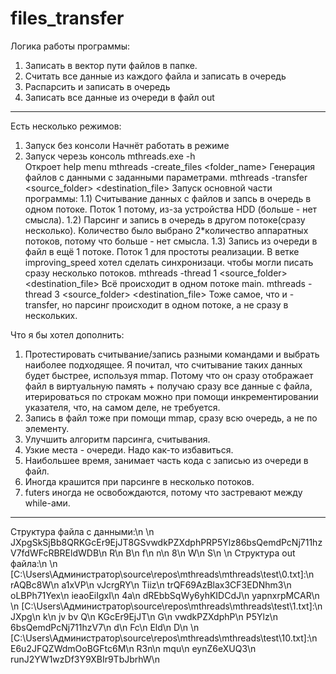 # files_transfer


Логика работы программы:

1) Записать в вектор пути файлов в папке.
2) Считать все данные из каждого файла и записать в очередь
3) Распарсить и записать в очередь
4) Записать все данные из очереди в файл out


----------------------------------------------

Есть несколько режимов:
  1) Запуск без консоли
    Начнёт работать в режиме
  2) Запуск черезь консоль
    mthreads.exe -h                                           
      Откроет help menu
    mthreads -create_files <count> <length of string> <count of delimetres> <folder_name>
      Генерация файлов с данными с заданными параметрами.
    mthreads -transfer <source_folder> <destination_file>
      Запуск основной части программы:
        1.1) Считывание данных с файлов и запсь в очередь в одном потоке. Поток 1 потому, из-за устройства HDD (больше - нет смысла).
        1.2) Парсинг и запись в очередь в другом потоке(сразу несколько). Количество было выбрано 2*количество аппаратных потоков, потому что больше - нет смысла.
        1.3) Запись из очереди в файл в ещё 1 потоке. Поток 1 для простоты реализации. В ветке improving_speed хотел сделать синхронизаци. чтобы могли писать сразу несколько потоков.
    mthreads -thread 1 <source_folder> <destination_file>
      Всё происходит в одном потоке main.
    mthreads -thread 3 <source_folder> <destination_file>
      Тоже самое, что и -transfer, но парсинг происходит в одном потоке, а не сразу в нескольких.
      
      
      
Что я бы хотел дополнить:
  1) Протестировать считывание/запись разными командами и выбрать наиболее подходящее. Я почитал, что считывание таких данных будет быстрее, используя mmap. Потому что он сразу отображает файл в виртуальную память + получаю  сразу все данные с файла, итерироваться по строкам можно при помощи инкрементировании указателя, что, на самом деле, не требуется.
  2) Запись в файл тоже при помощи mmap, сразу всю очередь, а не по элементу.
  3) Улучшить алгоритм парсинга, считывания.
  4) Узкие места - очереди. Надо как-то избавиться. 
  5) Наибольшее время, занимает часть кода с записью из очереди в файл.
  6) Иногда крашится при парсинге в несколько потоков.
  7) futers иногда не освобождаются, потому что застревают между while-ами.
--------------------------------------------------------------------------------------

Структура файла с данными:\n
\n
JXpgSkSjBb8QRKGcEr9EjJT8GSvwdkPZXdphPRP5Ylz86bsQemdPcNj711hzV7fdWFcRBREldWDB\n
R\n
B\n
f\n
n\n
8\n
W\n
S\n
\n
Структура out файла:\n
\n
[C:\Users\Администратор\source\repos\mthreads\mthreads\test\0.txt]:\n
rAQBc8W\n
a1xVP\n
vJcrgRY\n
Tiiz\n
trQF69AzBlax3CF3EDNhm3\n
oLBPh71Yex\n
ieaoEiIgxI\n
4a\n
dREbbSqWy6yhKIDCdJ\n
yapnxrpMCAR\n
\n
[C:\Users\Администратор\source\repos\mthreads\mthreads\test\1.txt]:\n
JXpg\n
k\n
jv
bv
Q\n
KGcEr9EjJT\n
G\n
vwdkPZXdphP\n
P5Ylz\n
6bsQemdPcNj711hzV7\n
d\n
Fc\n
Eld\n
D\n
\n
[C:\Users\Администратор\source\repos\mthreads\mthreads\test\10.txt]:\n
E6u2JFQZWdmOoBGFtc6M\n
R3n\n
mqu\n
eynZ6eXUQ3\n
runJ2YW1wzDf3Y9XBIr9TbJbrhW\n

